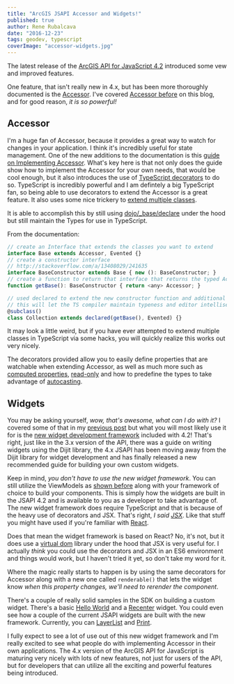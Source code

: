 ```yaml
---
title: "ArcGIS JSAPI Accessor and Widgets!"
published: true
author: Rene Rubalcava
date: "2016-12-23"
tags: geodev, typescript
coverImage: "accessor-widgets.jpg"
---
```


The latest release of the [ArcGIS API for JavaScript 4.2](https://blogs.esri.com/esri/arcgis/2016/12/21/arcgis-api-for-javascript-4-2-released/) introduced some vew and improved features.

One feature, that isn't really new in 4.x, but has been more thoroughly documented is the [Accessor](https://developers.arcgis.com/javascript/latest/api-reference/esri-core-Accessor.html). I've covered [Accessor before](https://odoe.net/blog/quick-tip-accessor-arcgis-api-javascript/) on this blog, and for good reason, _it is so powerful!_

## Accessor

I'm a huge fan of Accessor, because it provides a great way to watch for changes in your application. I think it's incredibly useful for state management. One of the new additions to the documentation is this [guide on Implementing Accessor](https://developers.arcgis.com/javascript/latest/guide/implementing-accessor/index.html). What's key here is that not only does the guide show how to implement the Accessor for your own needs, that would be cool enough, but it also introduces the use of [TypeScript decorators](https://developers.arcgis.com/javascript/latest/guide/custom-widget/index.html#typescript-decorators) to do so. TypeScript is incredibly powerful and I am defintely a big TypeScript fan, so being able to use decorators to extend the Accessor is a great feature. It also uses some nice trickery to [extend multiple classes](https://developers.arcgis.com/javascript/latest/guide/implementing-accessor/index.html#extend-multiple-classes).

It is able to accomplish this by still using [dojo/_base/declare](https://dojotoolkit.org/reference-guide/1.10/dojo/_base/declare.html) under the hood but still maintain the Types for use in TypeScript.

From the documentation:

```js
// create an Interface that extends the classes you want to extend
interface Base extends Accessor, Evented {}
// create a constructor interface
// http://stackoverflow.com/a/13408029/241635
interface BaseConstructor extends Base { new (): BaseConstructor; }
// create a function to return that interface that returns the typed Accessor
function getBase(): BaseConstructor { return <any> Accessor; }

// used declared to extend the new constructor function and additional classes
// this will let the TS compiler maintain typeness and editor intellisense
@subclass()
class Collection extends declared(getBase(), Evented) {}
```

It may look a little weird, but if you have ever attempted to extend multiple classes in TypeScript via some hacks, you will quickly realize this works out very nicely.

The decorators provided allow you to easily define properties that are watchable when extending Accessor, as well as much more such as [computed properties](https://developers.arcgis.com/javascript/latest/guide/implementing-accessor/index.html#computed-properties), [read-only](https://developers.arcgis.com/javascript/latest/guide/implementing-accessor/index.html#define-a-read-only-property) and how to predefine the types to take advantage of [autocasting](https://developers.arcgis.com/javascript/latest/guide/implementing-accessor/index.html#autocast).

## Widgets

You may be asking yourself, _wow, that's awesome, what can I do with it?_ I covered some of that in my [previous post](https://odoe.net/blog/quick-tip-accessor-arcgis-api-javascript/) but what you will most likely use it for is the [new widget development framework](https://developers.arcgis.com/javascript/latest/guide/custom-widget/index.html) included with 4.2! That's right, just like in the 3.x version of the API, there was a guide on writing widgets using the Dijit library, the 4.x JSAPI has been moving away from the Dijit library for widget development and has finally released a new recommended guide for building your own custom widgets.

Keep in mind, _you don't have to use the new widget framework_. You can still utilize the ViewModels as [shown before](https://odoe.net/blog/view-models-in-arcgis-js-api/) along with your framework of choice to build your components. This is simply how the widgets are built in the JSAPI 4.2 and is available to you as a developer to take advantage of. The new widget framework does require TypeScript and that is because of the heavy use of decorators and JSX. That's right, _I said [JSX](https://www.typescriptlang.org/docs/handbook/jsx.html)_. Like that stuff you might have used if you're familiar with [React](http://buildwithreact.com/tutorial/jsx).

Does that mean the widget framework is based on React? No, it's not, but it does use a [virtual dom](https://medium.com/cardlife-app/what-is-virtual-dom-c0ec6d6a925c#.dxn5z2mgl) library under the hood that JSX is very useful for. I actually _think_ you could use the decorators and JSX in an ES6 environment and things would work, but I haven't tried it yet, so don't take my word for it.

Where the magic really starts to happen is by using the same decorators for Accessor along with a new one called `renderable()` that lets the widget know _when this property changes, we'll need to rerender the component_.

There's a couple of really solid samples in the SDK on building a custom widget. There's a basic [Hello World](https://developers.arcgis.com/javascript/latest/sample-code/widgets-custom-helloworld/index.html) and a [Recenter](https://developers.arcgis.com/javascript/latest/sample-code/widgets-custom-recenter/index.html) widget. You could even see how a couple of the current JSAPI widgets are built with the new framework. Currently, you can [LayerList](https://github.com/Esri/arcgis-js-api/blob/4master/widgets/LayerList.tsx) and [Print](https://github.com/Esri/arcgis-js-api/blob/4master/widgets/Print.tsx).

I fully expect to see a lot of use out of this new widget framework and I'm really excited to see what people do with implementing Accessor in their own applications. The 4.x version of the ArcGIS API for JavaScript is maturing very nicely with lots of new features, not just for users of the API, but for developers that can utilize all the exciting and powerful features being introduced.
